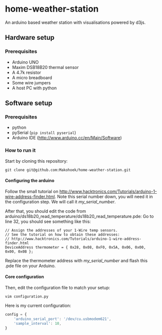 home-weather-station
====================

An arduino based weather station with visualisations powered by d3js.

Hardware setup
--------------
### Prerequisites
* Arduino UNO
* Maxim DSB18B20 thermal sensor
* A 4.7k resistor
* A micro breadboard
* Some wire jumpers
* A host PC with python

Software setup
--------------
### Prerequisites
* python
* pySerial (`pip install pyserial`)
* Arduino IDE (http://www.arduino.cc/en/Main/Software)

### How to run it
Start by cloning this repository:

    git clone git@github.com:Makohoek/home-weather-station.git

#### Configuring the arduino
Follow the small tutorial on http://www.hacktronics.com/Tutorials/arduino-1-wire-address-finder.html.
Note this serial number down, you will need it in the configuration step.
We will call it *my_serial_number*.

After that, you should edit the code from arduino/ds18b20_read_temperature/ds18b20_read_temperature.pde:
Go to line 32, you should see something like this:

    // Assign the addresses of your 1-Wire temp sensors.
    // See the tutorial on how to obtain these addresses:
    // http://www.hacktronics.com/Tutorials/arduino-1-wire-address-finder.html
    DeviceAddress thermometer = { 0x28, 0x08, 0xF0, 0x5A, 0x06, 0x00, 0x00, 0x0B };

Replace the thermometer address with *my_serial_number* and flash this .pde file on your Arduino.

#### Core configuration
Then, edit the configuration file to match your setup:

    vim configuration.py

Here is my current configuration:

```javascript
config = {
    'arduino_serial_port': '/dev/cu.usbmodem621',
    'sample_interval': 10,
}
```
